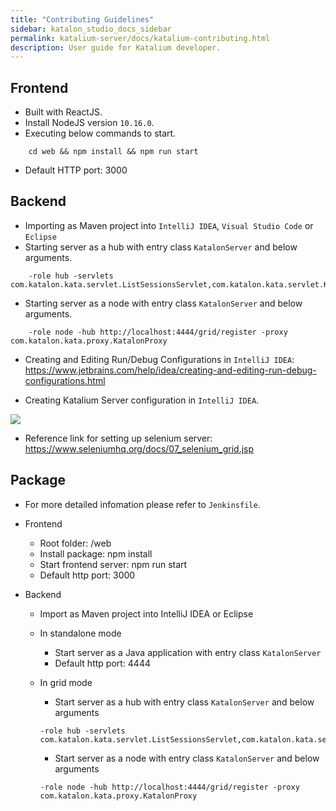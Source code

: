 ```yaml
---
title: "Contributing Guidelines" 
sidebar: katalon_studio_docs_sidebar
permalink: katalium-server/docs/katalium-contributing.html 
description: User guide for Katalium developer.
---
```

## Frontend
- Built with ReactJS.
- Install NodeJS version `10.16.0`.
- Executing below commands to start.

```
	cd web && npm install && npm run start
```
	
- Default HTTP port: 3000

## Backend
- Importing as Maven project into `IntelliJ IDEA`, `Visual Studio Code` or `Eclipse`
- Starting server as a hub with entry class `KatalonServer` and below arguments.

```
	-role hub -servlets com.katalon.kata.servlet.ListSessionsServlet,com.katalon.kata.servlet.KatalonConsole,com.katalon.kata.servlet.ScreenShotsServlet,com.katalon.kata.servlet.ConfigSessionsServlet,com.katalon.kata.servlet.SessionServlet
```

- Starting server as a node with entry class `KatalonServer` and below arguments.

```
	-role node -hub http://localhost:4444/grid/register -proxy com.katalon.kata.proxy.KatalonProxy
```

- Creating and Editing Run/Debug Configurations in `IntelliJ IDEA`: https://www.jetbrains.com/help/idea/creating-and-editing-run-debug-configurations.html

- Creating Katalium Server configuration in `IntelliJ IDEA`.

![](../../images/katalium-server/docs/katalium-contributing/1-katalium.png)

- Reference link for setting up selenium server: https://www.seleniumhq.org/docs/07_selenium_grid.jsp

## Package
- For more detailed infomation please refer to `Jenkinsfile`.
- Frontend
	- Root folder: /web
	- Install package: npm install
	- Start frontend server: npm run start
	- Default http port: 3000

- Backend
	- Import as Maven project into IntelliJ IDEA or Eclipse 
	- In standalone mode
		- Start server as a Java application with entry class `KatalonServer`
		- Default http port: 4444
 	- In grid mode
		- Start server as a hub with entry class `KatalonServer` and below arguments
		
		```
		-role hub -servlets com.katalon.kata.servlet.ListSessionsServlet,com.katalon.kata.servlet.KatalonConsole,com.katalon.kata.servlet.ScreenShotsServlet,com.katalon.kata.servlet.ConfigSessionsServlet,com.katalon.kata.servlet.SessionServlet
		```

		- Start server as a node with entry class `KatalonServer` and below arguments
		
		```
		-role node -hub http://localhost:4444/grid/register -proxy com.katalon.kata.proxy.KatalonProxy
		```
